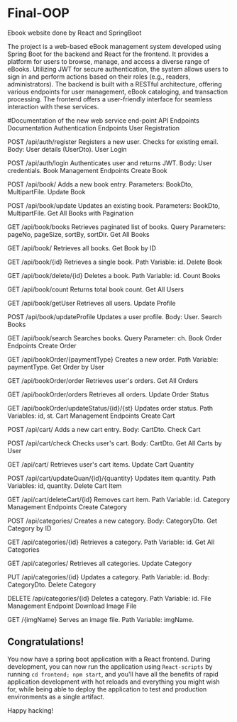 # Final-OOP
Ebook website done by React and SpringBoot 

The project is a web-based eBook management system developed using Spring Boot for the backend and React for the frontend. It provides a platform for users to browse, manage, and access a diverse range of eBooks. Utilizing JWT for secure authentication, the system allows users to sign in and perform actions based on their roles (e.g., readers, administrators). The backend is built with a RESTful architecture, offering various endpoints for user management, eBook cataloging, and transaction processing. The frontend offers a user-friendly interface for seamless interaction with these services.

#Documentation of the new web service end-point
API Endpoints Documentation
Authentication Endpoints
User Registration

POST /api/auth/register
Registers a new user. Checks for existing email.
Body: User details (UserDto).
User Login

POST /api/auth/login
Authenticates user and returns JWT.
Body: User credentials.
Book Management Endpoints
Create Book

POST /api/book/
Adds a new book entry.
Parameters: BookDto, MultipartFile.
Update Book

POST /api/book/update
Updates an existing book.
Parameters: BookDto, MultipartFile.
Get All Books with Pagination

GET /api/book/books
Retrieves paginated list of books.
Query Parameters: pageNo, pageSize, sortBy, sortDir.
Get All Books

GET /api/book/
Retrieves all books.
Get Book by ID

GET /api/book/{id}
Retrieves a single book.
Path Variable: id.
Delete Book

GET /api/book/delete/{id}
Deletes a book.
Path Variable: id.
Count Books

GET /api/book/count
Returns total book count.
Get All Users

GET /api/book/getUser
Retrieves all users.
Update Profile

POST /api/book/updateProfile
Updates a user profile.
Body: User.
Search Books

GET /api/book/search
Searches books.
Query Parameter: ch.
Book Order Endpoints
Create Order

GET /api/bookOrder/{paymentType}
Creates a new order.
Path Variable: paymentType.
Get Order by User

GET /api/bookOrder/order
Retrieves user's orders.
Get All Orders

GET /api/bookOrder/orders
Retrieves all orders.
Update Order Status

GET /api/bookOrder/updateStatus/{id}/{st}
Updates order status.
Path Variables: id, st.
Cart Management Endpoints
Create Cart

POST /api/cart/
Adds a new cart entry.
Body: CartDto.
Check Cart

POST /api/cart/check
Checks user's cart.
Body: CartDto.
Get All Carts by User

GET /api/cart/
Retrieves user's cart items.
Update Cart Quantity

POST /api/cart/updateQuan/{id}/{quantity}
Updates item quantity.
Path Variables: id, quantity.
Delete Cart Item

GET /api/cart/deleteCart/{id}
Removes cart item.
Path Variable: id.
Category Management Endpoints
Create Category

POST /api/categories/
Creates a new category.
Body: CategoryDto.
Get Category by ID

GET /api/categories/{id}
Retrieves a category.
Path Variable: id.
Get All Categories

GET /api/categories/
Retrieves all categories.
Update Category

PUT /api/categories/{id}
Updates a category.
Path Variable: id.
Body: CategoryDto.
Delete Category

DELETE /api/categories/{id}
Deletes a category.
Path Variable: id.
File Management Endpoint
Download Image File

GET /{imgName}
Serves an image file.
Path Variable: imgName.

## Congratulations!

You now have a spring boot application with a React frontend. During development, you can now run the application
using `React-scripts` by running `cd frontend; npm start`, and you'll have all the benefits of rapid application 
development with hot reloads and everything you might wish for, while being able to deploy the application to test
and production environments as a single artifact. 

Happy hacking!

